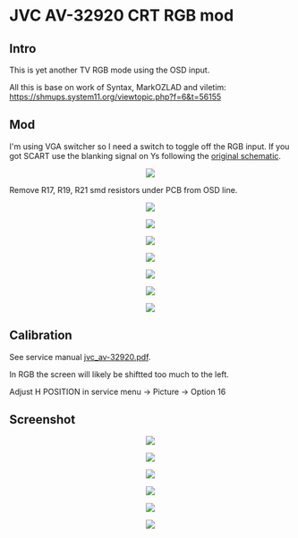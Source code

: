 # JVC AV-32920 CRT RGB mod

## Intro
This is yet another TV RGB mode using the OSD input.

All this is base on work of Syntax, MarkOZLAD and viletim:
<https://shmups.system11.org/viewtopic.php?f=6&t=56155>

## Mod
I'm using VGA switcher so I need a switch to toggle off the RGB input. If you got SCART use the blanking signal on Ys following the [original schematic](reference/OSD-Mux-RGB-Circuit-v2.png).

<p align="center"><img src=img/sch.png /></p>

Remove R17, R19, R21 smd resistors under PCB from OSD line.
<p align="center"><img src=img/IMG_20200309_194231.jpg /></p>
<p align="center"><img src=img/IMG_20200312_195034.jpg /></p>
<p align="center"><img src=img/IMG_20200312_195023.jpg /></p>
<p align="center"><img src=img/IMG_20200312_195042.jpg /></p>
<p align="center"><img src=img/IMG_20200312_195052.jpg /></p>
<p align="center"><img src=img/IMG_20200312_200609.jpg /></p>
<p align="center"><img src=img/IMG_20200312_200618.jpg /></p>

## Calibration
See service manual [jvc_av-32920.pdf](reference/jvc_av-32920.pdf).

In RGB the screen will likely be shiftted too much to the left.

Adjust H POSITION in service menu -> Picture -> Option 16

## Screenshot

<p align="center"><img src=img/IMG_20200318_195623.jpg /></p>
<p align="center"><img src=img/IMG_20200318_195732.jpg /></p>
<p align="center"><img src=img/IMG_20200318_195908.jpg /></p>
<p align="center"><img src=img/IMG_20200318_200005.jpg /></p>
<p align="center"><img src=img/IMG_20200318_200631.jpg /></p>
<p align="center"><img src=img/IMG_20200318_200244.jpg /></p>

